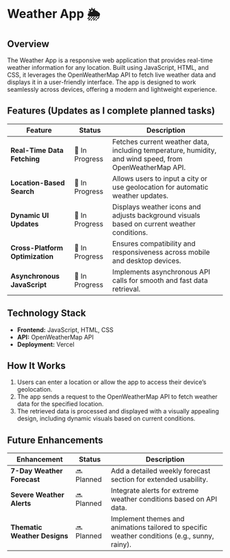 # Weather App 🌦️

## Overview  
The Weather App is a responsive web application that provides real-time weather information for any location. Built using JavaScript, HTML, and CSS, it leverages the OpenWeatherMap API to fetch live weather data and displays it in a user-friendly interface. The app is designed to work seamlessly across devices, offering a modern and lightweight experience.

## Features  (Updates as I complete planned tasks)
| Feature                         | Status            | Description                                                                                      |
|---------------------------------|-------------------|--------------------------------------------------------------------------------------------------|
| **Real-Time Data Fetching**     | 🔄 In Progress     | Fetches current weather data, including temperature, humidity, and wind speed, from OpenWeatherMap API. |
| **Location-Based Search**       | 🔄 In Progress    | Allows users to input a city or use geolocation for automatic weather updates.                   |
| **Dynamic UI Updates**          | 🔄 In Progress    | Displays weather icons and adjusts background visuals based on current weather conditions.       |
| **Cross-Platform Optimization** | 🔄 In Progress      | Ensures compatibility and responsiveness across mobile and desktop devices.                      |
| **Asynchronous JavaScript**     | 🔄 In Progress       | Implements asynchronous API calls for smooth and fast data retrieval.                           |

## Technology Stack  
- **Frontend:** JavaScript, HTML, CSS  
- **API:** OpenWeatherMap API  
- **Deployment:** Vercel  

## How It Works  
1. Users can enter a location or allow the app to access their device’s geolocation.  
2. The app sends a request to the OpenWeatherMap API to fetch weather data for the specified location.  
3. The retrieved data is processed and displayed with a visually appealing design, including dynamic visuals based on current conditions.  

## Future Enhancements  
| Enhancement                     | Status            | Description                                                                                      |
|---------------------------------|-------------------|--------------------------------------------------------------------------------------------------|
| **7-Day Weather Forecast**      | 🔜 Planned        | Add a detailed weekly forecast section for extended usability.                                  |
| **Severe Weather Alerts**       | 🔜 Planned        | Integrate alerts for extreme weather conditions based on API data.                              |
| **Thematic Weather Designs**    | 🔜 Planned        | Implement themes and animations tailored to specific weather conditions (e.g., sunny, rainy).   |
